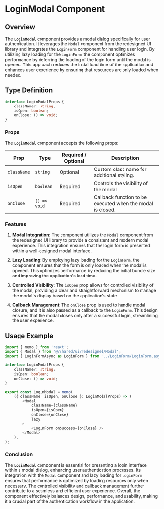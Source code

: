# LoginModal Component

## Overview
The **`LoginModal`** component provides a modal dialog specifically for user authentication. It leverages the `Modal` component from the redesigned UI library and integrates the `LoginForm` component for handling user login. By utilizing lazy loading for the `LoginForm`, the component optimizes performance by deferring the loading of the login form until the modal is opened. This approach reduces the initial load time of the application and enhances user experience by ensuring that resources are only loaded when needed.

## Type Definition
```typescript
interface LoginModalProps {
    className?: string;
    isOpen: boolean;
    onClose: () => void;
}
```

### Props

The **`LoginModal`** component accepts the following props:

| Prop      | Type          | Required / Optional | Description                                                   |
|-----------|---------------|----------------------|---------------------------------------------------------------|
| `className` | `string`       | Optional             | Custom class name for additional styling.                     |
| `isOpen`   | `boolean`      | Required             | Controls the visibility of the modal.                         |
| `onClose`  | `() => void`   | Required             | Callback function to be executed when the modal is closed.     |

### Features

1. **Modal Integration**: The component utilizes the `Modal` component from the redesigned UI library to provide a consistent and modern modal experience. This integration ensures that the login form is presented within a well-designed modal interface.

2. **Lazy Loading**: By employing lazy loading for the `LoginForm`, the component ensures that the form is only loaded when the modal is opened. This optimizes performance by reducing the initial bundle size and improving the application's load time.

3. **Controlled Visibility**: The `isOpen` prop allows for controlled visibility of the modal, providing a clear and straightforward mechanism to manage the modal's display based on the application's state.

4. **Callback Management**: The `onClose` prop is used to handle modal closure, and it is also passed as a callback to the `LoginForm`. This design ensures that the modal closes only after a successful login, streamlining the user experience.

## Usage Example
```typescript jsx
import { memo } from 'react';
import { Modal } from '@/shared/ui/redesigned/Modal';
import { LoginFormAsync as LoginForm } from '../LoginForm/LoginForm.async';

interface LoginModalProps {
    className?: string;
    isOpen: boolean;
    onClose: () => void;
}

export const LoginModal = memo(
    ({ className, isOpen, onClose }: LoginModalProps) => (
        <Modal
            className={className}
            isOpen={isOpen}
            onClose={onClose}
            lazy
        >
            <LoginForm onSuccess={onClose} />
        </Modal>
    ),
);
```


### Conclusion

The **`LoginModal`** component is essential for presenting a login interface within a modal dialog, enhancing user authentication processes. Its integration with the `Modal` component and lazy loading for `LoginForm` ensures that performance is optimized by loading resources only when necessary. The controlled visibility and callback management further contribute to a seamless and efficient user experience. Overall, the component effectively balances design, performance, and usability, making it a crucial part of the authentication workflow in the application.
